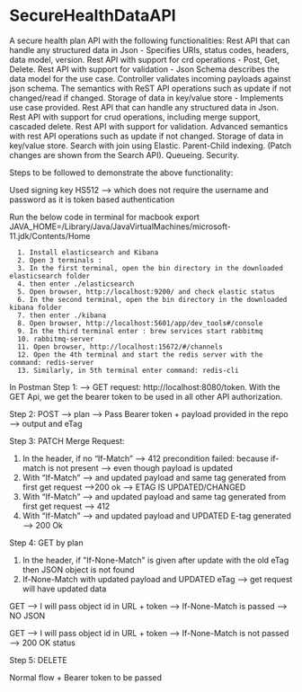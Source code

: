 # SecureHealthDataAPI

A secure health plan API with the following functionalities:
Rest API that can handle any structured data in Json - Specifies URIs, status codes, headers, data model, version. 
Rest API with support for crd operations - Post, Get, Delete. 
Rest API with support for validation - Json Schema describes the data model for the use case. 
Controller validates incoming payloads against json schema. 
The semantics with ReST API operations such as update if not changed/read if changed. 
Storage of data in key/value store - Implements use case provided. 
Rest API that can handle any structured data in Json. 
Rest API with support for crud operations, including merge support, cascaded delete. 
Rest API with support for validation. 
Advanced semantics with rest API operations such as update if not changed. 
Storage of data in key/value store. 
Search with join using Elastic. 
Parent-Child indexing. 
(Patch changes are shown from the Search API). 
Queueing. 
Security. 


Steps to be followed to demonstrate the above functionality:
 
Used signing key HS512 —> which does not require the username and password as it is token based authentication

Run the below code in terminal for macbook
export JAVA_HOME=/Library/Java/JavaVirtualMachines/microsoft-11.jdk/Contents/Home

      1. Install elasticsearch and Kibana
      2. Open 3 terminals :
      3. In the first terminal, open the bin directory in the downloaded elasticsearch folder
      4. then enter ./elasticsearch
      5. Open browser, http://localhost:9200/ and check elastic status
      6. In the second terminal, open the bin directory in the downloaded kibana folder 
      7. then enter ./kibana
      8. Open browser, http://localhost:5601/app/dev_tools#/console
      9. In the third terminal enter : brew services start rabbitmq
      10. rabbitmq-server
      11. Open browser, http://localhost:15672/#/channels
      12. Open the 4th terminal and start the redis server with the command: redis-server
      13. Similarly, in 5th terminal enter command: redis-cli

In Postman 
Step 1: —> GET request:  http://localhost:8080/token. With the GET Api, we get the bearer token to be used in all other API authorization.

Step 2: POST —> plan —> Pass Bearer token + payload provided in the repo —> output and eTag

Step 3: PATCH
Merge Request:

1. In the header, if no “If-Match” —> 412 precondition failed: because if-match is not present —> even though payload is updated
2. With “If-Match” —> and updated payload and same tag generated from first get request —>200 ok —> ETAG IS UPDATED/CHANGED
3. With “If-Match” —> and updated payload and same tag generated from first get request —> 412
4. With “If-Match” —> and updated payload and UPDATED E-tag generated  —>  200 Ok

Step 4: GET by plan

1. In the header, if "If-None-Match" is given after update with the old eTag then JSON object is not found
2. If-None-Match with updated payload and UPDATED eTag —> get request will have updated data

GET —>  I will pass object id in URL + token —> If-None-Match is passed —> NO JSON

GET —>  I will pass object id in URL + token —> If-None-Match is not passed —> 200 OK status

Step 5: DELETE

Normal flow + Bearer token to be passed
